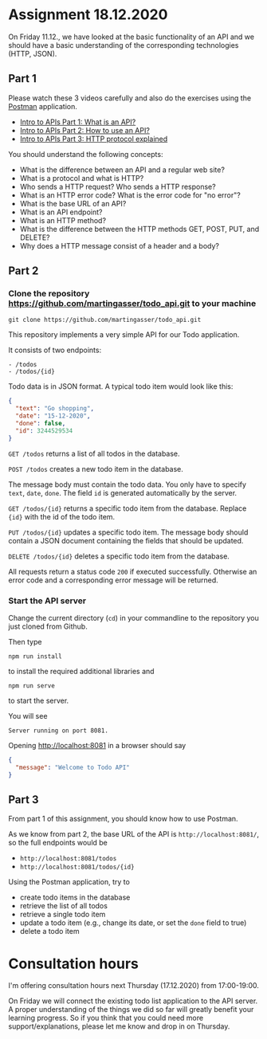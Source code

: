 # Assignment 18.12.2020

On Friday 11.12., we have looked at the basic functionality of an API and we should have a basic understanding of the corresponding technologies (HTTP, JSON).

## Part 1

Please watch these 3 videos carefully and also do the exercises using the [Postman](https://www.postman.com/) application.

- [Intro to APIs Part 1: What is an API?](https://www.youtube.com/watch?v=iFMLyMgCUTs)
- [Intro to APIs Part 2: How to use an API?](https://www.youtube.com/watch?v=jCadnlO9xSQ)
- [Intro to APIs Part 3: HTTP protocol explained](https://www.youtube.com/watch?v=FAnuh0_BU4c&t=34s)

You should understand the following concepts:
- What is the difference between an API and a regular web site?
- What is a protocol and what is HTTP?
- Who sends a HTTP request? Who sends a HTTP response?
- What is an HTTP error code? What is the error code for "no error"?
- What is the base URL of an API?
- What is an API endpoint?
- What is an HTTP method?
- What is the difference between the HTTP methods GET, POST, PUT, and DELETE?
- Why does a HTTP message consist of a header and a body?


## Part 2

### Clone the repository https://github.com/martingasser/todo_api.git to your machine

```
git clone https://github.com/martingasser/todo_api.git
```

This repository implements a very simple API for our Todo application.

It consists of two endpoints:

```
- /todos
- /todos/{id}
```

Todo data is in JSON format. A typical todo item would look like this:

```json
{
  "text": "Go shopping",
  "date": "15-12-2020",
  "done": false,
  "id": 3244529534
}
```

`GET /todos` returns a list of all todos in the database.

`POST /todos` creates a new todo item in the database.

The message body must contain the todo data. You only have to specify `text`, `date`, `done`. The field `id` is generated automatically by the server.

`GET /todos/{id}` returns a specific todo item from the database. Replace `{id}` with the id of the todo item.

`PUT /todos/{id}` updates a specific todo item. The message body should contain a JSON document containing the fields that should be updated.

`DELETE /todos/{id}` deletes a specific todo item from the database.

All requests return a status code `200` if executed successfully. Otherwise an error code and a corresponding error message will be returned.

### Start the API server

Change the current directory (`cd`) in your commandline to the repository you just cloned from Github.

Then type

```
npm run install
```

to install the required additional libraries and

```
npm run serve
```

to start the server.

You will see

```
Server running on port 8081.
```

Opening [http://localhost:8081](http://localhost:8081) in a browser should say

```json
{
  "message": "Welcome to Todo API"
}
```

## Part 3

From part 1 of this assignment, you should know how to use Postman.

As we know from part 2, the base URL of the API is `http://localhost:8081/`, so the full endpoints would be

- `http://localhost:8081/todos`
- `http://localhost:8081/todos/{id}`

Using the Postman application, try to
- create todo items in the database
- retrieve the list of all todos
- retrieve a single todo item
- update a todo item (e.g., change its date, or set the `done` field to true)
- delete a todo item

# Consultation hours

I'm offering consultation hours next Thursday (17.12.2020) from 17:00-19:00.

On Friday we will connect the existing todo list application to the API server. A proper understanding of the things we did so far will greatly 
benefit your learning progress. So if you think that you could need more support/explanations, please let me know and drop in on Thursday.
